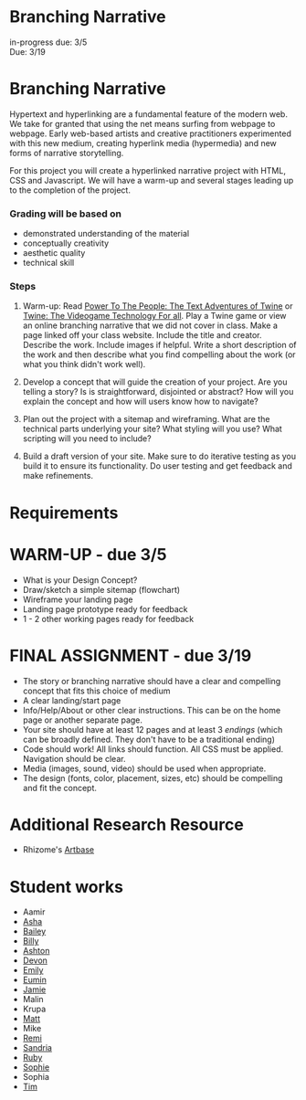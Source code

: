 # Branching Narrative

in-progress due: 3/5  
Due: 3/19

# Branching Narrative

Hypertext and hyperlinking are a fundamental feature of the modern web. We take for granted that using the net means surfing from webpage to webpage. Early web-based artists and creative practitioners experimented with this new medium, creating hyperlink media (hypermedia) and new forms of narrative storytelling.

For this project you will create a hyperlinked narrative project with HTML, CSS and Javascript. We will have a warm-up and several stages leading up to the completion of the project.

### Grading will be based on

* demonstrated understanding of the material
* conceptually creativity
* aesthetic quality
* technical skill

### Steps

1. Warm-up: Read [Power To The People: The Text Adventures of Twine](https://www.gamespot.com/articles/power-to-the-people-the-text-adventures-of-twine/1100-6402665/) or [Twine: The Videogame Technology For all](http://www.nytimes.com/2014/11/23/magazine/twine-the-video-game-technology-for-all.html). Play a Twine game or view an online branching narrative that we did not cover in class. Make a page linked off your class website. Include the title and creator. Describe the work. Include images if helpful. Write a short description of the work and then describe what you find compelling about the work (or what you think didn't work well).

2. Develop a concept that will guide the creation of your project. Are you telling a story? Is is straightforward, disjointed or abstract? How will you explain the concept and how will users know how to navigate?

3. Plan out the project with a sitemap and wireframing. What are the technical parts underlying your site? What styling will you use? What scripting will you need to include?

4. Build a draft version of your site. Make sure to do iterative testing as you build it to ensure its functionality. Do user testing and get feedback and make refinements.

# Requirements

# WARM-UP - due 3/5
* What is your Design Concept?
* Draw/sketch a simple sitemap (flowchart)
* Wireframe your landing page
* Landing page prototype ready for feedback
* 1 - 2 other working pages ready for feedback

# FINAL ASSIGNMENT - due 3/19
* The story or branching narrative should have a clear and compelling concept that fits this choice of medium
* A clear landing/start page
* Info/Help/About or other clear instructions. This can be on the home page or another separate page.
* Your site should have at least 12 pages and at least 3 *endings* (which can be broadly defined. They don't have to be a traditional ending)
* Code should work! All links should function. All CSS must be applied. Navigation should be clear.
* Media (images, sound, video) should be used when appropriate. 
* The design (fonts, color, placement, sizes, etc) should be compelling and fit the concept.

# Additional Research Resource
* Rhizome's [Artbase](https://anthology.rhizome.org)

# Student works

* Aamir
* [Asha](storm.usc.edu/~asharao/project2.html)
* [Bailey](http://storm.usc.edu/~baileyla/assignments/BranchingNarrative.html)
* [Billy](http://storm.usc.edu/~wbjork/people.html)
* [Ashton](http://storm.usc.edu/~ashtontu/twine_game/home.html)
* [Devon](http://storm.usc.edu/~dgadzins/twineSite/index.html)
* [Emily](http://storm.usc.edu/~emilywin/iml300/branch/branch1/branch1.html)
* [Eumin](http://storm.usc.edu/~euminlee/Assignment_5/)
* [Jamie](http://storm.usc.edu/~jamieali/assignment2/landingpage2.html)
* Malin
* Krupa
* [Matt](http://storm.usc.edu/~mhanisch/twine/landing_page/)
* Mike
* [Remi](http://storm.usc.edu/~rwedin/project2/index.html)
* [Sandria](http://storm.usc.edu/~sandriat/story.html)
* [Ruby](http://storm.usc.edu/~kaidiyua/USCVillage/Home.html)
* [Sophie](http://storm.usc.edu/~kyoungyk/sophie/project_htmls/project2.html)
* Sophia
* [Tim](http://storm.usc.edu/~timothrs/Connectivity/)

